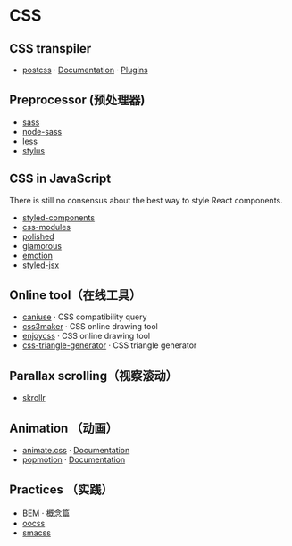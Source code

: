# CSS

## CSS transpiler

- [postcss](https://github.com/postcss/postcss) · [Documentation](https://github.com/postcss/postcss) · [Plugins](https://github.com/postcss/postcss/blob/master/docs/plugins.md)


## Preprocessor (预处理器)

- [sass](https://github.com/sass/sass)
- [node-sass](https://github.com/sass/node-sass)
- [less](https://github.com/less/less.js)
- [stylus](https://github.com/stylus/stylus)


## CSS in JavaScript

There is still no consensus about the best way to style React components.

- [styled-components](https://github.com/styled-components/styled-components)
- [css-modules](https://github.com/css-modules/css-modules)
- [polished](https://github.com/styled-components/polished)
- [glamorous](https://github.com/paypal/glamorous)
- [emotion](https://github.com/emotion-js/emotion)
- [styled-jsx](https://github.com/zeit/styled-jsx)


## Online tool（在线工具）

- [caniuse](http://caniuse.com/) · CSS compatibility query
- [css3maker](http://www.css3maker.com/) · CSS online drawing tool
- [enjoycss](http://enjoycss.com/) · CSS online drawing tool
- [css-triangle-generator](http://apps.eky.hk/css-triangle-generator/) · CSS triangle generator


## Parallax scrolling（视察滚动）

- [skrollr](https://github.com/Prinzhorn/skrollr)


## Animation （动画）

- [animate.css](https://github.com/daneden/animate.css) · [Documentation](https://daneden.github.io/animate.css/)
- [popmotion](https://github.com/Popmotion/popmotion) · [Documentation](https://popmotion.io/)


## Practices （实践）

- [BEM](https://getbem.com/) · [概念篇](https://www.w3cplus.com/css/oocss-concept)
- [oocss](http://oocss.org/)
- [smacss](https://smacss.com/)

